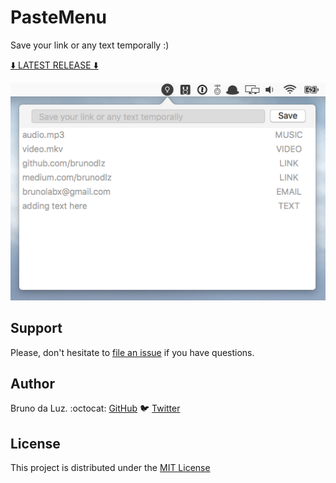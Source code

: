 # PasteMenu

Save your link or any text temporally :)

[⬇️ LATEST RELEASE ⬇️](https://github.com/brunodlz/PasteMenu/releases/tag/v0.2)

![screenshot](./screenshot2.png)

## Support

Please, don't hesitate to [file an
issue](https://github.com/brunodlz/PasteMenu/issues/new) if you have questions.

## Author

Bruno da Luz. :octocat: [GitHub](https://github.com/brunodlz) :bird: [Twitter](https://twitter.com/brunodlz)

## License

This project is distributed under the [MIT License](https://raw.githubusercontent.com/brunodlz/PasteMenu/master/LICENSE)
